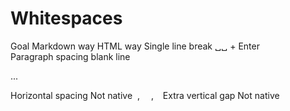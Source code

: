 # Whitespaces

Goal	Markdown way	HTML way
Single line break	␣␣ + Enter	<br>
Paragraph spacing	blank line	<p>...</p>
Horizontal spacing	Not native	&nbsp;, &emsp;, &ensp;
Extra vertical gap	Not native	<br><br>